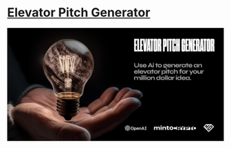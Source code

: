 # [Elevator Pitch Generator](https://elevatorpitch.roomikh.com/)

[![Elevator Pitch Generator](./public/og-image.png)](https://elevatorpitch.roomikh.com)
